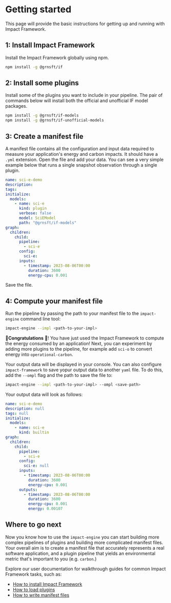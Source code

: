 # Getting started

This page will provide the basic instructions for getting up and running with Impact Framework.

## 1: Install Impact Framework

Install the Impact Framework globally using npm.

```sh
npm install -g @grnsft/if
```

## 2: Install some plugins

Install some of the plugins you want to include in your pipeline. The pair of commands below will install both the official and unofficial IF model packages.

```sh
npm install -g @grnsft/if-models
npm install -g @grnsft/if-unofficial-models
```

## 3: Create a manifest file

A manifest file contains all the configuration and input data required to measure your application's energy and carbon impacts. It should have a `.yml` extension. Open the file and add your data. You can see a very simple example below that runs a single snapshot observation through a single plugin.

```yaml
name: sci-e-demo
description:
tags:
initialize:
  models:
    - name: sci-e
      kind: plugin
      verbose: false
      model: SciEModel
      path: "@grnsft/if-models"
graph:
  children:
    child:
      pipeline:
        - sci-e
      config:
        sci-e:
      inputs:
        - timestamp: 2023-08-06T00:00
          duration: 3600
          energy-cpu: 0.001
```

Save the file.

## 4: Compute your manifest file

Run the pipeline by passing the path to your manifest file to the `impact-engine` command line tool:

```sh
impact-engine --impl <path-to-your-impl>
```


:tada:**Congratulations** :tada:! You have just used the Impact Framework to compute the energy consumed by an application! Next, you can experiment by adding more plugins to the pipeline, for example add `sci-o` to convert energy into `operational-carbon`.

Your output data will be displayed in your console. You can also configure `impact-framework` to save yopur output data to another `yaml` file. To do this, add the `--ompl` flag and the path to save the file to:

```sh
impact-engine --impl <path-to-your-impl> --ompl <save-path>
```

Your output data will look as follows:

```yaml
name: sci-e-demo
description: null
tags: null
initialize:
  models:
    - name: sci-e
      kind: builtin
graph:
  children:
    child:
      pipeline:
        - sci-e
      config:
        sci-e: null
      inputs:
        - timestamp: 2023-08-06T00:00
          duration: 3600
          energy-cpu: 0.001
      outputs:
        - timestamp: 2023-08-06T00:00
          duration: 3600
          energy-cpu: 0.001
          energy: 0.00107

```

## Where to go next

Now you know how to use the `impact-engine` you can start building more complex pipelines of plugins and building more complicated manifest files. Your overall aim is to create a manifest file that accurately represents a real software application, and a plugin pipeline that yields an environmental metric that's important to you (e.g. `carbon`.)

Explore our user documentation for walkthrough guides for common Impact Framework tasks, such as:

- [How to install Impact Framework](./how-to-install-if.md)
- [How to load plugins](./how-to-import-plugins.md)
- [How to write manifest files](./how-to-write-impls.md)
